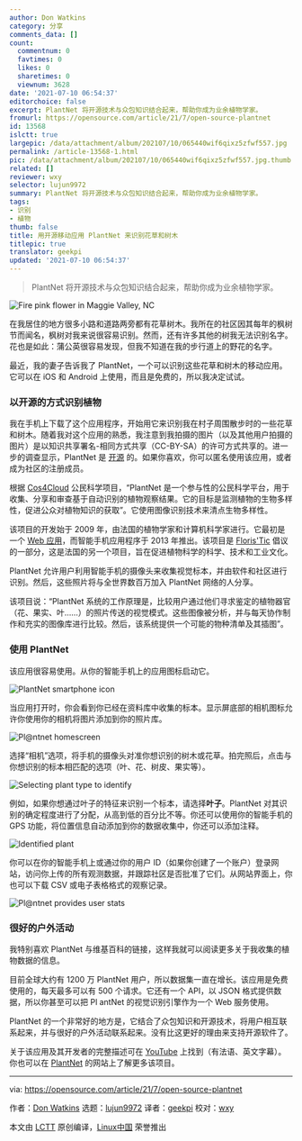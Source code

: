 ```yaml
---
author: Don Watkins
category: 分享
comments_data: []
count:
  commentnum: 0
  favtimes: 0
  likes: 0
  sharetimes: 0
  viewnum: 3628
date: '2021-07-10 06:54:37'
editorchoice: false
excerpt: PlantNet 将开源技术与众包知识结合起来，帮助你成为业余植物学家。
fromurl: https://opensource.com/article/21/7/open-source-plantnet
id: 13568
islctt: true
largepic: /data/attachment/album/202107/10/065440wif6qixz5zfwf557.jpg
permalink: /article-13568-1.html
pic: /data/attachment/album/202107/10/065440wif6qixz5zfwf557.jpg.thumb.jpg
related: []
reviewer: wxy
selector: lujun9972
summary: PlantNet 将开源技术与众包知识结合起来，帮助你成为业余植物学家。
tags:
- 识别
- 植物
thumb: false
title: 用开源移动应用 PlantNet 来识别花草和树木
titlepic: true
translator: geekpi
updated: '2021-07-10 06:54:37'
---
```



> 
> PlantNet 将开源技术与众包知识结合起来，帮助你成为业余植物学家。
> 
> 
> 


![Fire pink flower in Maggie Valley, NC](/data/attachment/album/202107/10/065440wif6qixz5zfwf557.jpg "Fire pink flower in Maggie Valley, NC")


在我居住的地方很多小路和道路两旁都有花草树木。我所在的社区因其每年的枫树节而闻名，枫树对我来说很容易识别。然而，还有许多其他的树我无法识别名字。花也是如此：蒲公英很容易发现，但我不知道在我的步行道上的野花的名字。


最近，我的妻子告诉我了 PlantNet，一个可以识别这些花草和树木的移动应用。它可以在 iOS 和 Android 上使用，而且是免费的，所以我决定试试。


### 以开源的方式识别植物


我在手机上下载了这个应用程序，开始用它来识别我在村子周围散步时的一些花草和树木。随着我对这个应用的熟悉，我注意到我拍摄的图片（以及其他用户拍摄的图片）是以知识共享署名-相同方式共享（CC-BY-SA）的许可方式共享的。进一步的调查显示，PlantNet 是 [开源](https://github.com/plantnet) 的。如果你喜欢，你可以匿名使用该应用，或者成为社区的注册成员。


根据 [Cos4Cloud](https://cos4cloud-eosc.eu/citizen-science-innovation/cos4cloud-citizen-observatories/plntnet/) 公民科学项目，“PlantNet 是一个参与性的公民科学平台，用于收集、分享和审查基于自动识别的植物观察结果。它的目标是监测植物的生物多样性，促进公众对植物知识的获取”。它使用图像识别技术来清点生物多样性。


该项目的开发始于 2009 年，由法国的植物学家和计算机科学家进行。它最初是一个 [Web 应用](https://identify.plantnet.org/)，而智能手机应用程序于 2013 年推出。该项目是 [Floris'Tic](http://floristic.org/) 倡议的一部分，这是法国的另一个项目，旨在促进植物科学的科学、技术和工业文化。


PlantNet 允许用户利用智能手机的摄像头来收集视觉标本，并由软件和社区进行识别。然后，这些照片将与全世界数百万加入 PlantNet 网络的人分享。


该项目说：“PlantNet 系统的工作原理是，比较用户通过他们寻求鉴定的植物器官（花、果实、叶……）的照片传送的视觉模式。这些图像被分析，并与每天协作制作和充实的图像库进行比较。然后，该系统提供一个可能的物种清单及其插图”。


### 使用 PlantNet


该应用很容易使用。从你的智能手机上的应用图标启动它。


![PlantNet smartphone icon](/data/attachment/album/202107/10/065440t1rz5q54363so544.jpg "PlantNet smartphone icon")


当应用打开时，你会看到你已经在资料库中收集的标本。显示屏底部的相机图标允许你使用你的相机将图片添加到你的照片库。


![Pl@ntnet homescreen](/data/attachment/album/202107/10/065440yeqaa8v9saicwdks.jpg "Pl@ntnet homescreen")


选择“相机”选项，将手机的摄像头对准你想识别的树木或花草。拍完照后，点击与你想识别的标本相匹配的选项（叶、花、树皮、果实等）。


![Selecting plant type to identify](/data/attachment/album/202107/10/065441esvkxxl5l9lx8kvx.jpg "Selecting plant type to identify")


例如，如果你想通过叶子的特征来识别一个标本，请选择**叶子**。PlantNet 对其识别的确定程度进行了分配，从高到低的百分比不等。你还可以使用你的智能手机的 GPS 功能，将位置信息自动添加到你的数据收集中，你还可以添加注释。


![Identified plant](/data/attachment/album/202107/10/065441o0eke0myamiux0ef.jpg "Identified plant")


你可以在你的智能手机上或通过你的用户 ID（如果你创建了一个账户）登录网站，访问你上传的所有观测数据，并跟踪社区是否批准了它们。从网站界面上，你也可以下载 CSV 或电子表格格式的观察记录。


![Pl@ntnet provides user stats](/data/attachment/album/202107/10/065441zu9xf2yyxez0ef6p.jpg "Pl@ntnet provides user stats")


### 很好的户外活动


我特别喜欢 PlantNet 与维基百科的链接，这样我就可以阅读更多关于我收集的植物数据的信息。


目前全球大约有 1200 万 PlantNet 用户，所以数据集一直在增长。该应用是免费使用的，每天最多可以有 500 个请求。它还有一个 API，以 JSON 格式提供数据，所以你甚至可以把 Pl antNet 的视觉识别引擎作为一个 Web 服务使用。


PlantNet 的一个非常好的地方是，它结合了众包知识和开源技术，将用户相互联系起来，并与很好的户外活动联系起来。没有比这更好的理由来支持开源软件了。


关于该应用及其开发者的完整描述可在 [YouTube](https://www.youtube.com/watch?v=W_cBqaPfRFE) 上找到（有法语、英文字幕）。你也可以在 [PlantNet](https://plantnet.org/) 的网站上了解更多该项目。




---


via: <https://opensource.com/article/21/7/open-source-plantnet>


作者：[Don Watkins](https://opensource.com/users/don-watkins) 选题：[lujun9972](https://github.com/lujun9972) 译者：[geekpi](https://github.com/geekpi) 校对：[wxy](https://github.com/wxy)


本文由 [LCTT](https://github.com/LCTT/TranslateProject) 原创编译，[Linux中国](https://linux.cn/) 荣誉推出